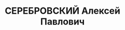 ---
title: СЕРЕБРОВСКИЙ Алексей Павлович
description: 'Род. в 1884, г. Уфа, русский, обр.: высшее, член ВКП(б). Проживал: Москва,
  ул. Грановского, д. 3, кв. 79. Зам. наркома тяжелой промышленности СССР

  Арестован 23.09.1937. Обв. в к.-р. деятельности. Приговор: ВК ВС СССР, 08.02.1938
  – ВМН. Расстрелян 10.02.1938, г.Москва.

  Реабилитирован ВК ВС СССР май 1956'
---